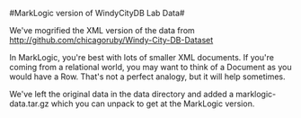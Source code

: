 #MarkLogic version of WindyCityDB Lab Data#

We've mogrified the XML version of the data from http://github.com/chicagoruby/Windy-City-DB-Dataset

In MarkLogic, you're best with lots of smaller XML documents.  If you're coming from a relational world, you may want to think of a Document as you would have a Row.  That's not a perfect analogy, but it will help sometimes.

We've left the original data in the data directory and added a marklogic-data.tar.gz which you can unpack to get at the MarkLogic version.


